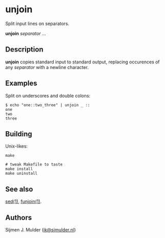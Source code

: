 unjoin
=====
Split input lines on separators.

**unjoin** _separator_ ...

Description
-----------
**unjoin** copies standard input to standard output, replacing occurences of
any _separator_ with a newline character.

Examples
--------
Split on underscores and double colons:

    $ echo "one::two_three" | unjoin _ ::
    one
    two
    three

Building
--------
Unix-likes:

    make

    # tweak Makefile to taste
    make install
    make uninstall

See also
--------
[sed(1)](https://man.openbsd.org/sed.1),
[funjoin(1)](https://github.com/sjmulder/funjoin).

Authors
-------
Sijmen J. Mulder (<ik@sjmulder.nl>)

